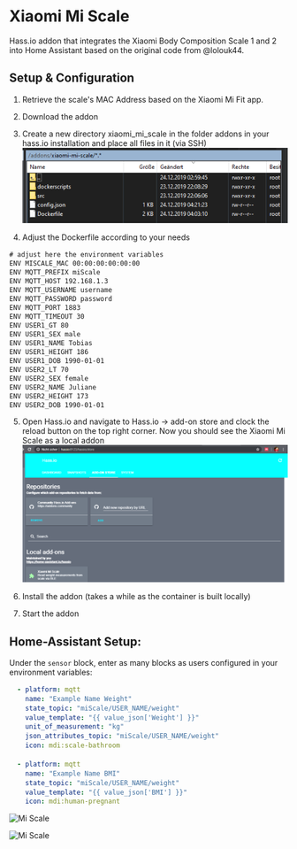 # Xiaomi Mi Scale

Hass.io addon that integrates the Xiaomi Body Composition Scale 1 and 2 into Home Assistant based on the original code from @lolouk44.


## Setup & Configuration

1. Retrieve the scale's MAC Address based on the Xiaomi Mi Fit app.

2. Download the addon
 
3. Create a new directory xiaomi_mi_scale in the folder addons in your hass.io installation and place all files in it (via SSH)
![Mi Scale](Screenshots/addon.png)

4. Adjust the Dockerfile according to your needs
```
# adjust here the environment variables
ENV MISCALE_MAC 00:00:00:00:00:00
ENV MQTT_PREFIX miScale
ENV MQTT_HOST 192.168.1.3
ENV MQTT_USERNAME username
ENV MQTT_PASSWORD password
ENV MQTT_PORT 1883
ENV MQTT_TIMEOUT 30
ENV USER1_GT 80
ENV USER1_SEX male
ENV USER1_NAME Tobias
ENV USER1_HEIGHT 186
ENV USER1_DOB 1990-01-01
ENV USER2_LT 70
ENV USER2_SEX female
ENV USER2_NAME Juliane
ENV USER2_HEIGHT 173
ENV USER2_DOB 1990-01-01
```

5. Open Hass.io and navigate to Hass.io -> add-on store and clock the reload button on the top right corner. Now you should see the Xiaomi Mi Scale as a local addon
![Mi Scale](Screenshots/addon_store.png)

6. Install the addon (takes a while as the container is built locally)

7. Start the addon

## Home-Assistant Setup:
Under the `sensor` block, enter as many blocks as users configured in your environment variables:

```yaml
  - platform: mqtt
    name: "Example Name Weight"
    state_topic: "miScale/USER_NAME/weight"
    value_template: "{{ value_json['Weight'] }}"
    unit_of_measurement: "kg"
    json_attributes_topic: "miScale/USER_NAME/weight"
    icon: mdi:scale-bathroom

  - platform: mqtt
    name: "Example Name BMI"
    state_topic: "miScale/USER_NAME/weight"
    value_template: "{{ value_json['BMI'] }}"
    icon: mdi:human-pregnant

```

![Mi Scale](Screenshots/HA_Lovelace_Card.png)

![Mi Scale](Screenshots/HA_Lovelace_Card_Details.png)